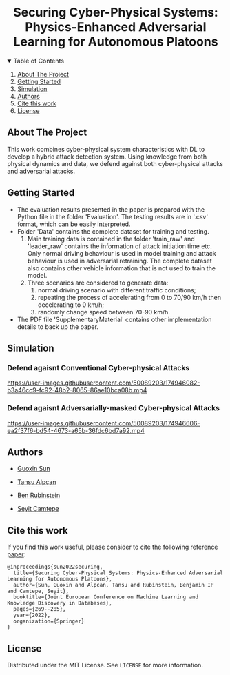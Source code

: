 
<!-- PROJECT LOGO -->
<br />
<p align="center">
  <h1 align="center">Securing Cyber-Physical Systems:
Physics-Enhanced Adversarial Learning for
Autonomous Platoons</h1>
<p align="center">
  
  <details open="open">
  <summary>Table of Contents</summary>
  <ol>
      <li><a href="#about-the-project">About The Project</a></li>
      </ul>
    </li>
    <li><a href="#getting-started">Getting Started</a></li>
    <li><a href="#simulation">Simulation</a></li>
    <li><a href="#authors">Authors</a></li>
    <li><a href="#cite-this-work">Cite this work</a></li>
    <li><a href="#license">License</a></li>
   </ol> 
</details>



<!-- ABOUT THE PROJECT -->
## About The Project
This work combines cyber-physical system characteristics with DL to develop a hybrid attack detection system. Using knowledge from both physical dynamics and data, we defend against both cyber-physical attacks and adversarial attacks. 
<!-- GETTING STARTED -->
## Getting Started
- The evaluation results presented in the paper is prepared with the Python file in the folder 'Evaluation'. The testing results are in '.csv' format, which can be easily interpreted. 
- Folder 'Data' contains the complete dataset for training and testing.
  1. Main training data is contained in the folder 'train_raw' and 'leader_raw' contains the information of attack initiation time etc. Only normal driving behaviour is used in model training and attack behaviour is used in adversarial retraining. The complete dataset also contains other vehicle information that is not used to train the model.
  2. Three scenarios are considered to generate data: 
      1. normal driving scenario with different traffic conditions; 
      2. repeating the process of accelerating from 0 to 70/90 km/h then decelerating to 0 km/h; 
      3. randomly change speed between 70-90 km/h.
- The PDF file 'SupplementaryMaterial' contains other implementation details to back up the paper.
## Simulation
### Defend agaisnt Conventional Cyber-physical Attacks
https://user-images.githubusercontent.com/50089203/174946082-b3a46cc9-fc92-48b2-8065-86ae10bca08b.mp4
### Defend agaisnt Adversarially-masked Cyber-physical Attacks
https://user-images.githubusercontent.com/50089203/174946606-ea2f37f6-bd54-4673-a65b-36fdc6bd7a92.mp4

## Authors
- [Guoxin Sun](https://electrical.eng.unimelb.edu.au/people/research-students)

- [Tansu Alpcan](https://findanexpert.unimelb.edu.au/profile/425318-tansu-alpcan)

- [Ben Rubinstein](https://findanexpert.unimelb.edu.au/profile/20074-ben-rubinstein)
  
- [Seyit Camtepe](https://people.csiro.au/C/S/Seyit-Camtepe)

## Cite this work
If you find this work useful, please consider to cite the following reference [paper](https://garrisonsun.github.io/Securing-Cyber-Physical-Systems/):
```
@inproceedings{sun2022securing,
  title={Securing Cyber-Physical Systems: Physics-Enhanced Adversarial Learning for Autonomous Platoons},
  author={Sun, Guoxin and Alpcan, Tansu and Rubinstein, Benjamin IP and Camtepe, Seyit},
  booktitle={Joint European Conference on Machine Learning and Knowledge Discovery in Databases},
  pages={269--285},
  year={2022},
  organization={Springer}
}
```
<!-- LICENSE -->
## License

Distributed under the MIT License. See `LICENSE` for more information.

